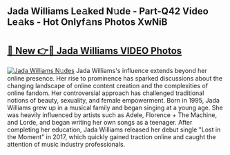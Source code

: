 ## Jada Williams Le𝚊ked N𝚞de - Part-Q42 Video Le𝚊ks - Hot Onlyf𝚊ns Photos XwNiB

# <h2><a href="http://ab22949.deff.icu/?id=Jada+Williams">🔗 New 👉🔴 Jada Williams VIDEO Photos</a></h2>

[![Jada Williams N𝚞des](https://i.imgur.com/rIISA9y.gif)](http://ab22949.deff.icu/?id=Jada+Williams)
Jada Williams's influence extends beyond her online presence. Her rise to prominence has sparked discussions about the changing landscape of online content creation and the complexities of online fandom. Her controversial approach has challenged traditional notions of beauty, sexuality, and female empowerment. Born in 1995, Jada Williams grew up in a musical family and began singing at a young age. She was heavily influenced by artists such as Adele, Florence + The Machine, and Lorde, and began writing her own songs as a teenager. After completing her education, Jada Williams released her debut single "Lost in the Moment" in 2017, which quickly gained traction online and caught the attention of music industry professionals.
